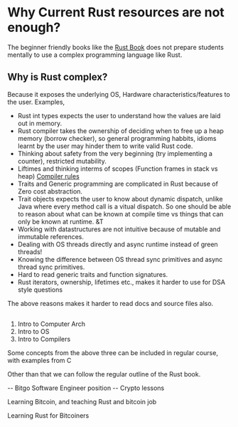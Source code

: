 # Why Current Rust resources are not enough?
The beginner friendly books like the [Rust Book](https://doc.rust-lang.org/book/)
does not prepare students mentally to use a complex programming language like Rust.

## Why is Rust complex?
Because it exposes the underlying OS, Hardware characteristics/features to the user.
Examples, 
- Rust int types expects the user to understand how the values are laid out in
memory.
- Rust compiler takes the ownership of deciding when to free up a heap memory (borrow checker),
so general programming habbits, idioms learnt by the user may hinder them to write valid Rust code.
- Thinking about safety from the very beginning (try implementing a counter), restricted mutability.
- Liftimes and thinking interms of scopes (Function frames in stack vs heap) [Compiler rules](https://doc.rust-lang.org/1.8.0/book/lifetimes.html)
- Traits and Generic programming are complicated in Rust because of Zero cost abstraction.
- Trait objects expects the user to know about dynamic dispatch, unlike Java where every 
method call is a vitual dispatch. So one should be able to reason about what can be known
at compile time vs things that can only be known at runtime. &T
- Working with datastructures are not intuitive because of mutable and immutable references.
- Dealing with OS threads directly and async runtime instead of green threads!
- Knowing the difference between OS thread sync primitives and async thread sync primitives.
- Hard to read generic traits and function signatures.
- Rust iterators, ownership, lifetimes etc., makes it harder to use for DSA style questions

The above reasons makes it harder to read docs and source files also.

##
1. Intro to Computer Arch
1. Intro to OS
1. Intro to Compilers

Some concepts from the above three can be included in regular course, with examples from C

Other than that we can follow the regular outline of the Rust book.

-- Bitgo Software Engineer position
-- Crypto lessons

Learning Bitcoin, and teaching Rust and bitcoin job

Learning Rust for Bitcoiners